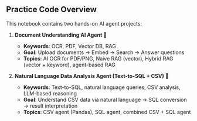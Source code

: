 ## Practice Code Overview

This notebook contains two hands-on AI agent projects:

1. **Document Understanding AI Agent 🤖**  
   - **Keywords**: OCR, PDF, Vector DB, RAG  
   - **Goal**: Upload documents → Embed → Search → Answer questions  
   - **Topics**: AI OCR for PDF/PNG, Naive RAG (vector), Hybrid RAG (vector + keyword), agent-based RAG

2. **Natural Language Data Analysis Agent (Text-to-SQL + CSV) 🧠**  
   - **Keywords**: Text-to-SQL, natural language queries, CSV analysis, LLM-based reasoning  
   - **Goal**: Understand CSV data via natural language → SQL conversion → result interpretation  
   - **Topics**: CSV agent (Pandas), SQL agent, combined CSV + SQL agent